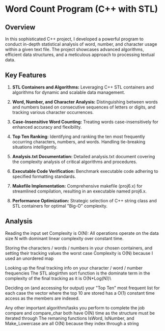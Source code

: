 # Word Count Program (C++ with STL)

## Overview

In this sophisticated C++ project, I developed a powerful program to conduct in-depth statistical analysis of word, number, and character usage within a given text file. The project showcases advanced algorithms, efficient data structures, and a meticulous approach to processing textual data.

## Key Features

1. **STL Containers and Algorithms:** Leveraging C++ STL containers and algorithms for dynamic and scalable data management.

2. **Word, Number, and Character Analysis:** Distinguishing between words and numbers based on consecutive sequences of letters or digits, and tracking various character occurrences.

3. **Case-Insensitive Word Counting:** Treating words case-insensitively for enhanced accuracy and flexibility.

4. **Top Ten Ranking:** Identifying and ranking the ten most frequently occurring characters, numbers, and words. Handling tie-breaking situations intelligently.

5. **Analysis.txt Documentation:** Detailed analysis.txt document covering the complexity analysis of critical algorithms and procedures.

6. **Executable Code Verification:** Benchmark executable code adhering to specified formatting standards.

7. **Makefile Implementation:** Comprehensive makefile (proj6.x) for streamlined compilation, resulting in an executable named proj6.x.

8. **Performance Optimization:** Strategic selection of C++ string class and STL containers for optimal "Big-O" complexity.

## Analysis 

Reading the input set
Complexity is O(N): All operations operate on the data size N with dominant linear complexity over constant time.

Storing the characters / words / numbers in your chosen containers, and setting
their tracking values
the worst case Complexity is O(N) because I used an unordered map

Looking up the final tracking info on your character / word / number frequencies
The STL alogirthm sort function is the dominate term in the complexity of the final tracking as it is O(N*Log(N))\

Deciding on (and accessing for output) your "Top Ten" most frequent list for each case
the vector where the top 10 are stored has a O(1) constant time access as the members are indexed.

Any other important algorithm/tasks you perform to complete the job
compare and compare_char both have O(N) time as the structure must be iterated through 
The remaning functions IsWord, IsNumber, and Make_Lowercase are all O(N) because they index through a string
